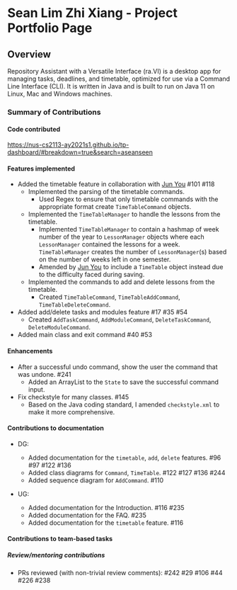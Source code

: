 # Sean Lim Zhi Xiang - Project Portfolio Page

## Overview

Repository Assistant with a Versatile Interface (ra.VI) is a desktop app for managing tasks, deadlines, and timetable, optimized for use via a Command Line Interface (CLI). It is written in Java and is built to run on Java 11 on Linux, Mac and Windows machines.

### Summary of Contributions
#### Code contributed

https://nus-cs2113-ay2021s1.github.io/tp-dashboard/#breakdown=true&search=aseanseen

#### Features implemented

* Added the timetable feature in collaboration with [Jun You](https://github.com/AY2021S1-CS2113T-T09-2/tp/tree/master/docs/team/f0fz.md) #101 #118
    * Implemented the parsing of the timetable commands.
        * Used Regex to ensure that only timetable commands with the appropriate format create `TimeTableCommand` objects.
    * Implemented the `TimeTableManager` to handle the lessons from the timetable.
        * Implemented `TimeTableManager` to contain a hashmap of week number of the year to `LessonManager` objects where each `LessonManager` contained the lessons for a week.\
        `TimeTableManager` creates the number of `LessonManager`(s) based on the number of weeks left in one semester.
        * Amended by [Jun You](https://github.com/AY2021S1-CS2113T-T09-2/tp/tree/master/docs/team/f0fz.md) to include a `TimeTable` object instead due to the difficulty faced during saving.
    * Implemented the commands to add and delete lessons from the timetable.
        * Created `TimeTableCommand`, `TimeTableAddCommand`, `TimeTableDeleteCommand`.
* Added add/delete tasks and modules feature #17 #35 #54
    * Created `AddTaskCommand`, `AddModuleCommand`, `DeleteTaskCommand`, `DeleteModuleCommand`.
* Added main class and exit command #40 #53

#### Enhancements

* After a successful undo command, show the user the command that was undone. #241
    * Added an ArrayList to the `State` to save the successful command input.
* Fix checkstyle for many classes. #145
    * Based on the Java coding standard, I amended `checkstyle.xml` to make it more comprehensive.

#### Contributions to documentation

* DG:
    * Added documentation for the `timetable`, `add`, `delete` features. #96 #97 #122 #136
    * Added class diagrams for `Command`, `TimeTable`. #122 #127 #136 #244
    * Added sequence diagram for `AddCommand`. #110

* UG:
    * Added documentation for the Introduction. #116 #235
    * Added documentation for the FAQ. #235
    * Added documentation for the `timetable` feature. #116

#### Contributions to team-based tasks
##### Review/mentoring contributions

* PRs reviewed (with non-trivial review comments): #242 #29 #106 #44 #226 #238

